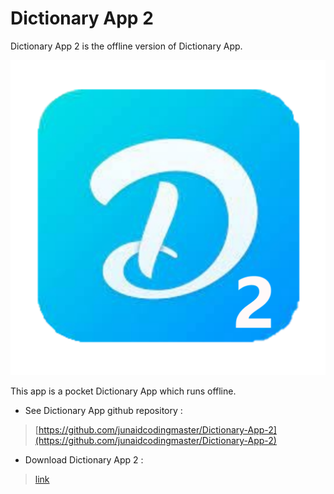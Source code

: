 # Dictionary App 2
Dictionary App 2 is the offline version of Dictionary App.

![Icon of Dictionary App 2](https://github.com/junaidcodingmaster/Dictionary-App-2/blob/main/assets/icon.png?raw=true) 

This app is a pocket Dictionary App which runs offline.

- See Dictionary App github repository : 
> [https://github.com/junaidcodingmaster/Dictionary-App-2](https://github.com/junaidcodingmaster/Dictionary-App-2)

- Download Dictionary App 2 :
> [link](#)  
